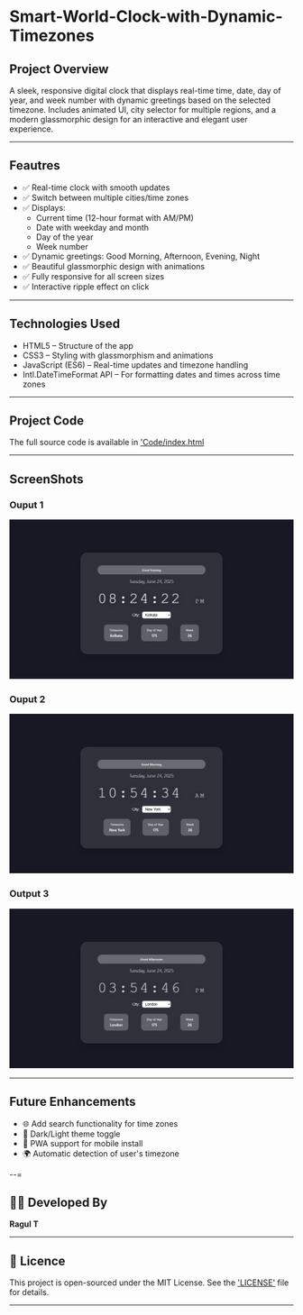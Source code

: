 # Smart-World-Clock-with-Dynamic-Timezones

## Project Overview
A sleek, responsive digital clock that displays real-time time, date, day of year, and week number with dynamic greetings based on the selected timezone. Includes animated UI, city selector for multiple regions, and a modern glassmorphic design for an interactive and elegant user experience.

---

## Feautres

- ✅ Real-time clock with smooth updates
- ✅ Switch between multiple cities/time zones
- ✅ Displays:
    - Current time (12-hour format with AM/PM)
    - Date with weekday and month
    - Day of the year
    - Week number
- ✅ Dynamic greetings: Good Morning, Afternoon, Evening, Night
- ✅ Beautiful glassmorphic design with animations
- ✅ Fully responsive for all screen sizes
- ✅ Interactive ripple effect on click

---

## Technologies Used

- HTML5 – Structure of the app
- CSS3 – Styling with glassmorphism and animations
- JavaScript (ES6) – Real-time updates and timezone handling
- Intl.DateTimeFormat API – For formatting dates and times across time zones

---

## Project Code

The full source code is available in ['Code/index.html](Code/index.html)

---

## ScreenShots

### Ouput 1

![Ouput 1](Outputs/ScreenShot%201.jpg)

### Ouput 2

![Ouput 2](Outputs/ScreenShot%202.jpg)

### Output 3

![Output 3](Outputs/ScreenShot%203.jpg)

---

## Future Enhancements

- 🌐 Add search functionality for time zones
- 🌙 Dark/Light theme toggle
- 📱 PWA support for mobile install
- 🌍 Automatic detection of user's timezone

--=

## 👨‍💻 Developed By

**Ragul T**

---

## 📝 Licence

This project is open-sourced under the MIT License. See the ['LICENSE'](LICENSE) file for details.

---


